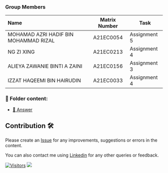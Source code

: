 ### Group Members

| Name                                     | Matrix Number | Task |
| :---------------------------------------- | :-------------: | ------------- |
| MOHAMAD AZRI HADIF BIN MOHAMMAD RIZAL | A21EC0054 | Assignment 5
| NG ZI XING | A21EC0213 |  Assignment 4
| ALIEYA ZAWANIE BINTI A ZAINI | A21EC0156 | Assignment 3
| IZZAT HAQEEMI BIN HAIRUDIN | A21EC0033 | Assignment 4

### 📂 Folder content:
* [📖 Answer ](#)

## Contribution 🛠️
Please create an [Issue](https://github.com/drshahizan/HPDP/issues) for any improvements, suggestions or errors in the content.

You can also contact me using [Linkedin](https://www.linkedin.com/in/drshahizan/) for any other queries or feedback.

[![Visitors](https://api.visitorbadge.io/api/visitors?path=https%3A%2F%2Fgithub.com%2Fdrshahizan&labelColor=%23697689&countColor=%23555555&style=plastic)](https://visitorbadge.io/status?path=https%3A%2F%2Fgithub.com%2Fdrshahizan)
![](https://hit.yhype.me/github/profile?user_id=81284918)
